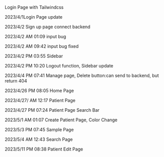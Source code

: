 Login Page with Tailwindcss

2023/4/1Login Page update

2023/4/2
Sign up page
connect backend

2023/4/2 AM 01:09
input bug

2023/4/2 AM 09:42
input bug fixed

2023/4/2 PM 03:55
Sidebar

2023/4/2 PM 10:20
Logout function, Sidebar update

2023/4/4 PM 07:41
Manage page, Delete button:can send to backend, but return 404

2023/4/26 PM 08:05
Home Page

2023/4/27/ AM 12:17
Patient Page

2023/4/27 PM 07:24
Patient Page Search Bar

2023/5/1 AM 01:07
Create Patient Page, Color Change

2023/5/3 PM 07:45
Sample Page

2023/5/4 AM 12:43
Search Page

2023/5/11 PM 08:38
Patient Edit Page
